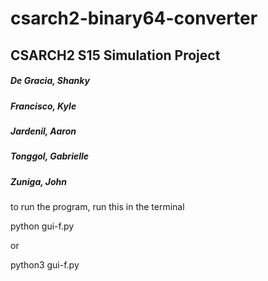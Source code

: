 # csarch2-binary64-converter

## CSARCH2 S15 Simulation Project
##### De Gracia, Shanky
##### Francisco, Kyle
##### Jardenil, Aaron
##### Tonggol, Gabrielle
##### Zuniga, John

to run the program, run this in the terminal

python gui-f.py 

or

python3 gui-f.py
